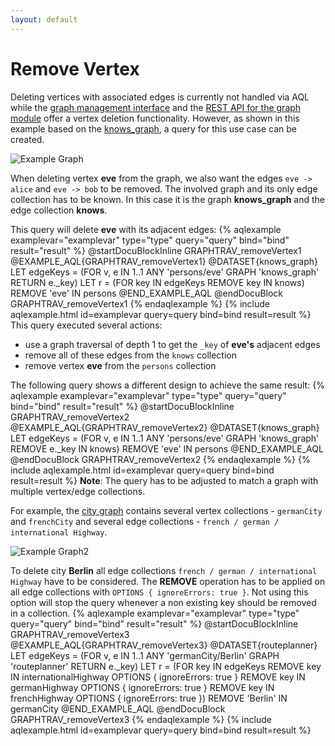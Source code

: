 ```yaml
---
layout: default
---
```

Remove Vertex
=============

Deleting vertices with associated edges is currently not handled via AQL while 
the [graph management interface](-manual-graphs-generalgraphs-management.html#remove-a-vertex)
and the
[REST API for the graph module](-http-gharial-vertices.html#remove-a-vertex)
offer a vertex deletion functionality.
However, as shown in this example based on the
[knows_graph](-manual-graphs-index.html#the-knowsgraph), a query for this 
use case can be created.

![Example Graph](images/knows_graph.png)

When deleting vertex **eve** from the graph, we also want the edges
`eve -> alice` and `eve -> bob` to be removed.
The involved graph and its only edge collection has to be known. In this case it 
is the graph **knows_graph** and the edge collection **knows**.

This query will delete **eve** with its adjacent edges:
{% aqlexample examplevar="examplevar" type="type" query="query" bind="bind" result="result" %}
    @startDocuBlockInline GRAPHTRAV_removeVertex1
    @EXAMPLE_AQL{GRAPHTRAV_removeVertex1}
    @DATASET{knows_graph}
LET edgeKeys = (FOR v, e IN 1..1 ANY 'persons/eve' GRAPH 'knows_graph' RETURN e._key)
LET r = (FOR key IN edgeKeys REMOVE key IN knows) 
REMOVE 'eve' IN persons
    @END_EXAMPLE_AQL
    @endDocuBlock GRAPHTRAV_removeVertex1
{% endaqlexample %}
{% include aqlexample.html id=examplevar query=query bind=bind result=result %}
This query executed several actions:
* use a graph traversal of depth 1 to get the `_key` of **eve's** adjacent edges
* remove all of these edges from the `knows` collection
* remove vertex **eve** from the `persons` collection

The following query shows a different design to achieve the same result:
{% aqlexample examplevar="examplevar" type="type" query="query" bind="bind" result="result" %}
    @startDocuBlockInline GRAPHTRAV_removeVertex2
    @EXAMPLE_AQL{GRAPHTRAV_removeVertex2}
    @DATASET{knows_graph}
LET edgeKeys = (FOR v, e IN 1..1 ANY 'persons/eve' GRAPH 'knows_graph'
            REMOVE e._key IN knows)
REMOVE 'eve' IN persons
    @END_EXAMPLE_AQL
    @endDocuBlock GRAPHTRAV_removeVertex2
{% endaqlexample %}
{% include aqlexample.html id=examplevar query=query bind=bind result=result %}
**Note**: The query has to be adjusted to match a graph with multiple vertex/edge collections.

For example, the [city graph](-manual-graphs-index.html#the-city-graph) 
contains several vertex collections - `germanCity` and `frenchCity` and several 
edge collections -  `french / german / international Highway`.

![Example Graph2](images/cities_graph.png)

To delete city **Berlin** all edge collections `french / german / international Highway` 
have to be considered. The **REMOVE** operation has to be applied on all edge
collections with `OPTIONS { ignoreErrors: true }`. Not using this option will stop the query
whenever a non existing key should be removed in a collection.
{% aqlexample examplevar="examplevar" type="type" query="query" bind="bind" result="result" %}
    @startDocuBlockInline GRAPHTRAV_removeVertex3
    @EXAMPLE_AQL{GRAPHTRAV_removeVertex3}
    @DATASET{routeplanner}
LET edgeKeys = (FOR v, e IN 1..1 ANY 'germanCity/Berlin' GRAPH 'routeplanner' RETURN e._key)
LET r = (FOR key IN edgeKeys REMOVE key IN internationalHighway
        OPTIONS { ignoreErrors: true } REMOVE key IN germanHighway
        OPTIONS { ignoreErrors: true } REMOVE key IN frenchHighway
        OPTIONS { ignoreErrors: true }) 
REMOVE 'Berlin' IN germanCity
    @END_EXAMPLE_AQL
    @endDocuBlock GRAPHTRAV_removeVertex3
{% endaqlexample %}
{% include aqlexample.html id=examplevar query=query bind=bind result=result %}